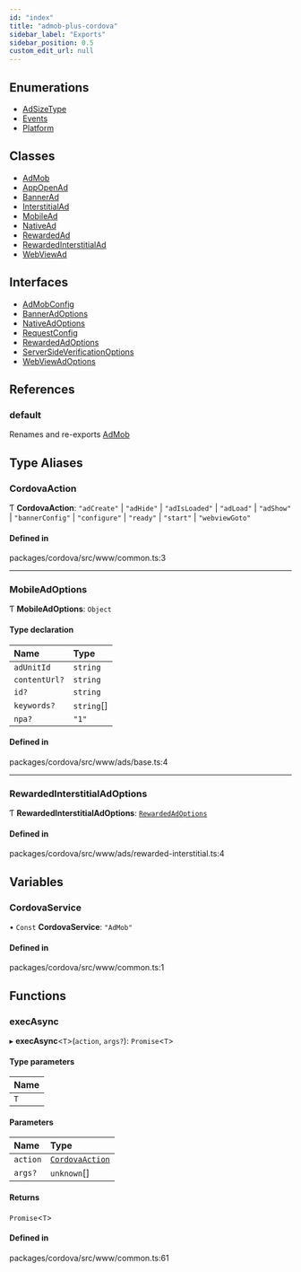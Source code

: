 ```yaml
---
id: "index"
title: "admob-plus-cordova"
sidebar_label: "Exports"
sidebar_position: 0.5
custom_edit_url: null
---
```


## Enumerations

- [AdSizeType](enums/AdSizeType.md)
- [Events](enums/Events.md)
- [Platform](enums/Platform.md)

## Classes

- [AdMob](classes/AdMob.md)
- [AppOpenAd](classes/AppOpenAd.md)
- [BannerAd](classes/BannerAd.md)
- [InterstitialAd](classes/InterstitialAd.md)
- [MobileAd](classes/MobileAd.md)
- [NativeAd](classes/NativeAd.md)
- [RewardedAd](classes/RewardedAd.md)
- [RewardedInterstitialAd](classes/RewardedInterstitialAd.md)
- [WebViewAd](classes/WebViewAd.md)

## Interfaces

- [AdMobConfig](interfaces/AdMobConfig.md)
- [BannerAdOptions](interfaces/BannerAdOptions.md)
- [NativeAdOptions](interfaces/NativeAdOptions.md)
- [RequestConfig](interfaces/RequestConfig.md)
- [RewardedAdOptions](interfaces/RewardedAdOptions.md)
- [ServerSideVerificationOptions](interfaces/ServerSideVerificationOptions.md)
- [WebViewAdOptions](interfaces/WebViewAdOptions.md)

## References

### default

Renames and re-exports [AdMob](classes/AdMob.md)

## Type Aliases

### CordovaAction

Ƭ **CordovaAction**: ``"adCreate"`` \| ``"adHide"`` \| ``"adIsLoaded"`` \| ``"adLoad"`` \| ``"adShow"`` \| ``"bannerConfig"`` \| ``"configure"`` \| ``"ready"`` \| ``"start"`` \| ``"webviewGoto"``

#### Defined in

packages/cordova/src/www/common.ts:3

___

### MobileAdOptions

Ƭ **MobileAdOptions**: `Object`

#### Type declaration

| Name | Type |
| :------ | :------ |
| `adUnitId` | `string` |
| `contentUrl?` | `string` |
| `id?` | `string` |
| `keywords?` | `string`[] |
| `npa?` | ``"1"`` |

#### Defined in

packages/cordova/src/www/ads/base.ts:4

___

### RewardedInterstitialAdOptions

Ƭ **RewardedInterstitialAdOptions**: [`RewardedAdOptions`](interfaces/RewardedAdOptions.md)

#### Defined in

packages/cordova/src/www/ads/rewarded-interstitial.ts:4

## Variables

### CordovaService

• `Const` **CordovaService**: ``"AdMob"``

#### Defined in

packages/cordova/src/www/common.ts:1

## Functions

### execAsync

▸ **execAsync**\<`T`\>(`action`, `args?`): `Promise`\<`T`\>

#### Type parameters

| Name |
| :------ |
| `T` |

#### Parameters

| Name | Type |
| :------ | :------ |
| `action` | [`CordovaAction`](#cordovaaction) |
| `args?` | `unknown`[] |

#### Returns

`Promise`\<`T`\>

#### Defined in

packages/cordova/src/www/common.ts:61
